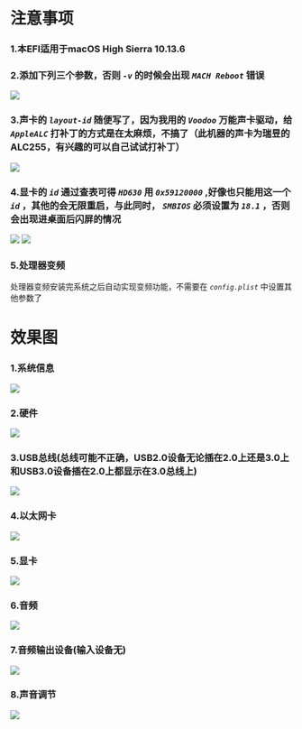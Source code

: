 # 注意事项
### 1.本EFI适用于macOS High Sierra 10.13.6
### 2.添加下列三个参数，否则 *`-v`* 的时候会出现 *`MACH Reboot`* 错误
![](/Images/1.png)

### 3.声卡的 *`layout-id`* 随便写了，因为我用的 *`Voodoo`* 万能声卡驱动，给 *`AppleALC`* 打补丁的方式是在太麻烦，不搞了（此机器的声卡为瑞昱的ALC255，有兴趣的可以自己试试打补丁）
![](/Images/Audio.png)

### 4.显卡的 *`id`* 通过查表可得 *`HD630`* 用 *`0x59120000`* ,好像也只能用这一个 *`id`* ，其他的会无限重启，与此同时， *`SMBIOS`* 必须设置为 *`18.1`* ，否则会出现进桌面后闪屏的情况
![](/Images/Graphics.png)
![](/Images/SMBIOS.png)

### 5.处理器变频
处理器变频安装完系统之后自动实现变频功能，不需要在 *`config.plist`* 中设置其他参数了

# 效果图
### 1.系统信息
![](/Images/系统信息.png)

### 2.硬件
![](/Images/硬件.png)

### 3.USB总线(总线可能不正确，USB2.0设备无论插在2.0上还是3.0上和USB3.0设备插在2.0上都显示在3.0总线上)
![](/Images/USB总线.png)

### 4.以太网卡
![](/Images/以太网卡.png)

### 5.显卡
![](/Images/显卡.png)

### 6.音频
![](/Images/音频.png)

### 7.音频输出设备(输入设备无)
![](/Images/音频输出设备.png)

### 8.声音调节
![](/Images/声音调节.png)
